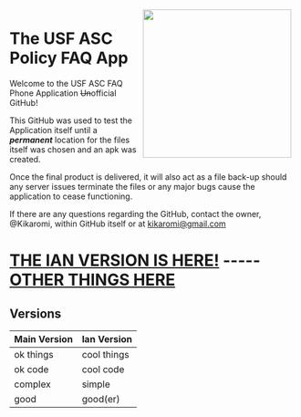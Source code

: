 <img width="260px" align="right" hspace="10" vspace="5" src="https://www.stfrancis.edu/wp-content/uploads/2015/09/USF-PRIMARY-LOGO-300x134.png">

# The USF ASC Policy FAQ App

Welcome to the USF ASC FAQ Phone Application ~~Un~~official GitHub!

This GitHub was used to test the Application itself until a __*permanent*__ location for the files itself was chosen and an apk was created.

Once the final product is delivered, it will also act as a file back-up should any server issues terminate the files or any major bugs cause the application to cease functioning. 

If there are any questions regarding the GitHub, contact the owner, @Kikaromi, within GitHub itself or at kikaromi@gmail.com 

# [THE IAN VERSION IS HERE!](https://github.com/Kikaromi/USFFAQ/tree/IanVersion) ----- [OTHER THINGS HERE](http://www.google.com/search?q=HELLO%20WORLD)

## Versions
Main Version | Ian Version
---------|---------
ok things | cool things
ok code | cool code
complex | simple
good | good(er)
